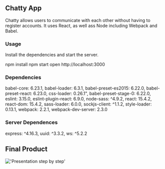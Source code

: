 ## Chatty App

Chatty  allows users to communicate with each other without having to register accounts. It uses React, as well ass Node including Webpack and Babel.

### Usage


Install the dependencies and start the server.


npm install
npm start
open http://localhost:3000


### Dependencies

  babel-core: 6.23.1,
  babel-loader: 6.3.1,
  babel-preset-es2015: 6.22.0,
  babel-preset-react: 6.23.0,
  css-loader: 0.26.1",
  babel-preset-stage-0: 6.22.0,
  eslint: 3.15.0,
  eslint-plugin-react: 6.9.0,
  node-sass: ^4.9.2,
  react: 15.4.2,
  react-dom: 15.4.2,
  sass-loader: 6.0.0,
  sockjs-client: ^1.1.2,
  style-loader: 0.13.1,
  webpack: 2.2.1,
  webpack-dev-server: 2.3.0

### Server Dependences

express: ^4.16.3,
uuid: ^3.3.2,
ws: ^5.2.2

## Final Product

!['Presentation step by step']()
